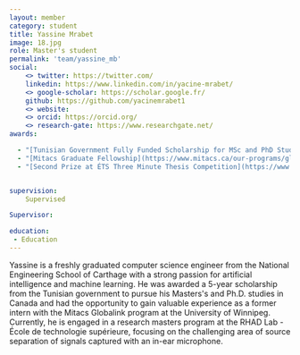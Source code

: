 ```yaml
---
layout: member
category: student
title: Yassine Mrabet
image: 18.jpg
role: Master's student
permalink: 'team/yassine_mb'
social:
    <> twitter: https://twitter.com/
    linkedin: https://www.linkedin.com/in/yacine-mrabet/
    <> google-scholar: https://scholar.google.fr/
    github: https://github.com/yacinemrabet1
    <> website:
    <> orcid: https://orcid.org/
    <> research-gate: https://www.researchgate.net/
awards:

  - "[Tunisian Government Fully Funded Scholarship for MSc and PhD Studies](http://www.mutan.org/mutan-bourses.php)"
  - "[Mitacs Graduate Fellowship](https://www.mitacs.ca/our-programs/globalink-graduate-fellowship-students-postdocs/)"
  - "[Second Prize at ÉTS Three Minute Thesis Competition](https://www.youtube.com/watch?v=VEF1xyBTV7Y&t=3s&ab_channel=ETSMTL-Enseignement)"


supervision:
    Supervised

Supervisor:

education:
 - Education
---
```


Yassine is a freshly graduated computer science engineer from the National Engineering School of Carthage with a strong passion for artificial intelligence and machine learning. He was awarded a 5-year scholarship from the Tunisian government to pursue his Masters's and Ph.D. studies in Canada and had the opportunity to gain valuable experience as a former intern with the Mitacs Globalink program at the University of Winnipeg. Currently, he is engaged in a research masters program at the RHAD Lab - École de technologie supérieure, focusing on the challenging area of source separation of signals captured with an in-ear microphone.